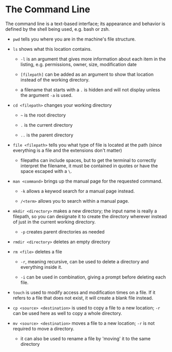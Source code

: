 # The Command Line

The command line is a text-based interface; its appearance and behavior is defined by the shell being used, e.g. bash or zsh.

- `pwd` tells you where you are in the machine's file structure.

- `ls` shows what this location contains.

  - `-l` is an argument that gives more information about each item in the listing, e.g. permissions, owner, size, modification date
  
  - `[filepath]` can be added as an argument to show that location instead of the working directory.

  - a filename that starts with a `.` is hidden and will not display unless the argument `-a` is used.

- `cd <filepath>` changes your working directory

  - `~` is the root directory

  - `.` is the current directory

  - `..` is the parent directory

- `file <filepath>` tells you what type of file is located at the path (since everything is a file and the extensions don't matter)

  - filepaths can include spaces, but to get the terminal to correctly interpret the filename, it must be contained in quotes or have the space escaped with a `\`.

- `man <command>` brings up the manual page for the requested command.

  - `-k` allows a keywod search for a manual page instead.

  - `/<term>` allows you to search within a manual page.

- `mkdir <directory>` makes a new directory; the input name is really a filepath, so you can designate it to create the directory wherever instead of just in the current working directory.

  - `-p` creates parent directories as needed

- `rmdir <directory>` deletes an empty directory

- `rm <file>` deletes a file

  - `-r`, meaning recursive, can be used to delete a directory and everything inside it.

  - `-i` can be used in combination, giving a prompt before deleting each file.

- `touch` is used to modify access and modification times on a file. If it refers to a file that does not exist, it will create a blank file instead.

- `cp <source> <destination>` is used to copy a file to a new location; `-r` can be used here as well to copy a whole directory.

- `mv <source> <destination>` moves a file to a new location; `-r` is not required to move a directory.

  - it can also be used to rename a file by 'moving' it to the same directory
